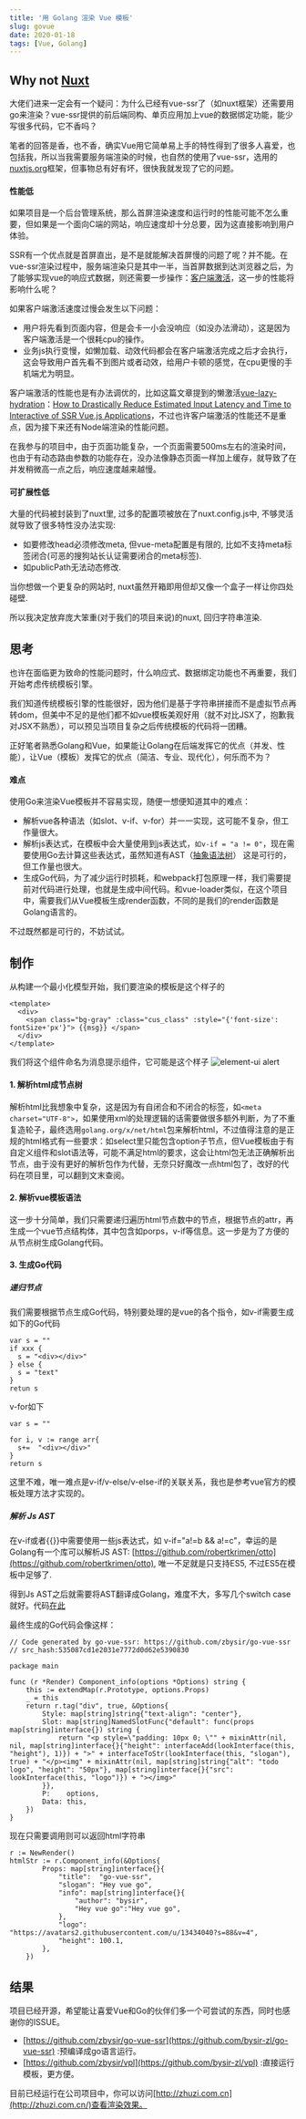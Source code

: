 ```yaml
---
title: '用 Golang 渲染 Vue 模板'
slug: govue
date: 2020-01-18
tags: [Vue, Golang]
---
```


## Why not [Nuxt](https://nuxtjs.org/guide)
大佬们进来一定会有一个疑问：为什么已经有vue-ssr了（如nuxt框架）还需要用go来渲染？vue-ssr提供的前后端同构、单页应用加上vue的数据绑定功能，能少写很多代码，它不香吗？

笔者的回答是香，也不香，确实Vue用它简单易上手的特性得到了很多人喜爱，也包括我，所以当我需要服务端渲染的时候，也自然的使用了vue-ssr，选用的[nuxtjs.org](https://nuxtjs.org/guide/)框架，但事物总有好有坏，很快我就发现了它的问题。

#### 性能低

如果项目是一个后台管理系统，那么首屏渲染速度和运行时的性能可能不怎么重要，但如果是一个面向C端的网站，响应速度却十分总要，因为这直接影响到用户体验。

SSR有一个优点就是首屏直出，是不是就能解决首屏慢的问题了呢？并不能。在vue-ssr渲染过程中，服务端渲染只是其中一半，当首屏数据到达浏览器之后，为了能够实现vue的响应式数据，则还需要一步操作：[客户端激活](https://ssr.vuejs.org/zh/guide/hydration.html)，这一步的性能将影响什么呢？

如果客户端激活速度过慢会发生以下问题：

- 用户将先看到页面内容，但是会卡一小会没响应（如没办法滑动），这是因为客户端激活是一个很耗cpu的操作。
- 业务js执行变慢，如懒加载、动效代码都会在客户端激活完成之后才会执行，这会导致用户首先看不到图片或者动效，给用户卡顿的感觉，在cpu更慢的手机端尤为明显。

客户端激活的性能也是有办法调优的，比如这篇文章提到的懒激活[vue-lazy-hydration](https://github.com/maoberlehner/vue-lazy-hydration)：[How to Drastically Reduce Estimated Input Latency and Time to Interactive of SSR Vue.js Applications](https://markus.oberlehner.net/blog/how-to-drastically-reduce-estimated-input-latency-and-time-to-interactive-of-ssr-vue-applications/)，不过也许客户端激活的性能还不是重点，因为接下来还有Node端渲染的性能问题。

在我参与的项目中，由于页面功能复杂，一个页面需要500ms左右的渲染时间，也由于有动态路由参数的功能存在，没办法像静态页面一样加上缓存，就导致了在并发稍微高一点之后，响应速度越来越慢。

#### 可扩展性低
大量的代码被封装到了nuxt里, 过多的配置项被放在了nuxt.config.js中, 不够灵活就导致了很多特性没办法实现:
 
- 如要修改head必须修改meta, 但vue-meta配置是有限的, 比如不支持meta标签闭合(可恶的搜狗站长认证需要闭合的meta标签).
- 如publicPath无法动态修改.

当你想做一个更复杂的网站时, nuxt虽然开箱即用但却又像一个盒子一样让你四处碰壁.

所以我决定放弃庞大笨重(对于我们的项目来说)的nuxt, 回归字符串渲染.

## 思考
也许在面临更为致命的性能问题时，什么响应式、数据绑定功能也不再重要，我们开始考虑传统模板引擎。

我们知道传统模板引擎的性能很好，因为他们是基于字符串拼接而不是虚拟节点再转dom，但美中不足的是他们都不如vue模板美观好用（就不对比JSX了，抱歉我对JSX不熟悉），可以预见当项目复杂之后传统模板的代码将一团糟。

正好笔者熟悉Golang和Vue，如果能让Golang在后端发挥它的优点（并发、性能），让Vue（模板）发挥它的优点（简洁、专业、现代化），何乐而不为？

#### 难点
使用Go来渲染Vue模板并不容易实现，随便一想便知道其中的难点：

- 解析vue各种语法（如slot、v-if、v-for）并一一实现，这可能不复杂，但工作量很大。
- 解析js表达式，在模板中会大量使用到js表达式，`如v-if = "a != 0"`，现在需要使用Go去计算这些表达式，虽然知道有AST（[抽象语法树](https://baike.baidu.com/item/%E6%8A%BD%E8%B1%A1%E8%AF%AD%E6%B3%95%E6%A0%91/6129952?fr=aladdin)） 这是可行的，但工作量也很大。
- 生成Go代码，为了减少运行时损耗，和webpack打包原理一样，我们需要提前对代码进行处理，也就是生成中间代码。和vue-loader类似，在这个项目中，需要我们从Vue模板生成render函数，不同的是我们的render函数是Golang语言的。

不过既然都是可行的，不妨试试。

## 制作
从构建一个最小化模型开始，我们要渲染的模板是这个样子的
```vue
<template>
  <div>
    <span class="bg-gray" :class="cus_class" :style="{'font-size': fontSize+'px'}"> {{msg}} </span>
  </div>
</template>
```
我们将这个组件命名为消息提示组件，它可能是这个样子
![element-ui alert](https://upload-images.jianshu.io/upload_images/3447621-a6dcbccd060be362.png?imageMogr2/auto-orient/strip%7CimageView2/2/w/1240)

#### 1. 解析html成节点树
解析html比我想象中复杂，这是因为有自闭合和不闭合的标签，如`<meta charset="UTF-8">`，如果使用xml的处理逻辑的话需要做很多额外判断，为了不重复造轮子，最终选用`golang.org/x/net/html`包来解析html，不过值得注意的是正规的html格式有一些要求：如select里只能包含option子节点，但Vue模板由于有自定义组件和slot语法等，可能不满足html的要求，这会让html包无法正确解析出节点，由于没有更好的解析包作为代替，无奈只好魔改一点html包了，改好的代码在项目里，可以翻到文末查阅。

#### 2. 解析vue模板语法
这一步十分简单，我们只需要递归遍历html节点数中的节点，根据节点的attr，再生成一个vue节点结构体，其中包含如porps，v-if等信息。这一步是为了方便的从节点树生成Golang代码。

#### 3. 生成Go代码

##### 递归节点
我们需要根据节点生成Go代码，特别要处理的是vue的各个指令，如v-if需要生成如下的Go代码
```
var s = ""
if xxx {
  s = "<div></div>"
} else {
  s = "text"
}
retun s
```
v-for如下
```
var s = ""

for i, v := range arr{
  s+=  "<div></div>"
}
return s
```
这里不难，唯一难点是v-if/v-else/v-else-if的关联关系，我也是参考vue官方的模板处理方法才实现的。

##### 解析 Js AST
在v-if或者{{}}中需要使用一些js表达式，如 v-if="a!=b && a!=c"，幸运的是Golang有一个库可以解析JS AST: [https://github.com/robertkrimen/otto](https://github.com/robertkrimen/otto), 唯一不足就是只支持ES5, 不过ES5在模板中足够了.

得到Js AST之后就需要将AST翻译成Golang，难度不大，多写几个switch case就好。代码[在此](https://github.com/zbysir/go-vue-ssr/blob/master/pkg/vuessr/ast/go.go#L10)

最终生成的Go代码会像这样：
```
// Code generated by go-vue-ssr: https://github.com/zbysir/go-vue-ssr
// src_hash:535087cd1e2031e7772d0d62e5390830

package main

func (r *Render) Component_info(options *Options) string {
	this := extendMap(r.Prototype, options.Props)
	_ = this
	return r.tag("div", true, &Options{
		Style: map[string]string{"text-align": "center"},
		Slot: map[string]NamedSlotFunc{"default": func(props map[string]interface{}) string {
			return "<p style=\"padding: 10px 0; \"" + mixinAttr(nil, nil, map[string]interface{}{"height": interfaceAdd(lookInterface(this, "height"), 1)}) + ">" + interfaceToStr(lookInterface(this, "slogan"), true) + "</p><img" + mixinAttr(nil, map[string]string{"alt": "todo logo", "height": "50px"}, map[string]interface{}{"src": lookInterface(this, "logo")}) + "></img>"
		}},
		P:    options,
		Data: this,
	})
}
```
现在只需要调用则可以返回html字符串
```
r := NewRender()
htmlStr := r.Component_info(&Options{
        Props: map[string]interface{}{
			"title":  "go-vue-ssr",
			"slogan": "Hey vue go",
			"info": map[string]interface{}{
				"author": "bysir",
				"Hey vue go":"Hey vue go",
			},
			"logo":   "https://avatars2.githubusercontent.com/u/13434040?s=88&v=4",
			"height": 100.1,
		},
	})
```

## 结果
项目已经开源，希望能让喜爱Vue和Go的伙伴们多一个可尝试的东西，同时也感谢你的ISSUE。

- [https://github.com/zbysir/go-vue-ssr](https://github.com/bysir-zl/go-vue-ssr) :预编译成go语言运行。
- [https://github.com/zbysir/vpl](https://github.com/bysir-zl/vpl) :直接运行模板，更方便。

目前已经运行在公司项目中，你可以访问[http://zhuzi.com.cn](http://zhuzi.com.cn/)查看渲染效果。

